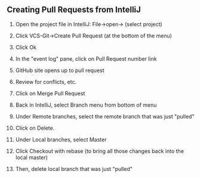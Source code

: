 ## Creating Pull Requests from IntelliJ

1.  Open the project file in IntelliJ:  File->open-> (select project)
   
2.  Click VCS-Git->Create Pull Request (at the bottom of the menu)

3.  Click Ok

4.  In the "event log" pane, click on Pull Request number link

5.  GitHub site opens up to pull request

6.  Review for conflicts, etc.

7.  Click on Merge Pull Request

8.  Back in IntelliJ, select Branch menu from bottom of menu

9.  Under Remote branches, select the remote branch that was just "pulled"

10.  Click on Delete.

11.  Under Local branches, select Master

12.  Click Checkout with rebase (to bring all those changes back into the local master)

13.  Then, delete local branch that was just "pulled"


